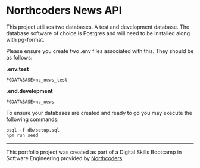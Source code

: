 # Northcoders News API

This project utilises two databases. A test and development database. The database software of choice is Postgres and will need to be installed along with pg-format.

Please ensure you create two .env files associated with this. They should be as follows:

**.env.test**
```
PGDATABASE=nc_news_test
```

**.end.development**
```
PGDATABASE=nc_news
```

To ensure your databases are created and ready to go you may execute the following commands:
```
psql -f db/setup.sql
npm run seed
```

--- 

This portfolio project was created as part of a Digital Skills Bootcamp in Software Engineering provided by [Northcoders](https://northcoders.com/)
